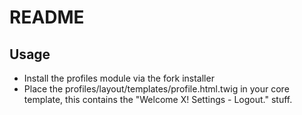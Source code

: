 # README

## Usage

* Install the profiles module via the fork installer
* Place the profiles/layout/templates/profile.html.twig in your core template, this contains the "Welcome X! Settings - Logout." stuff.
